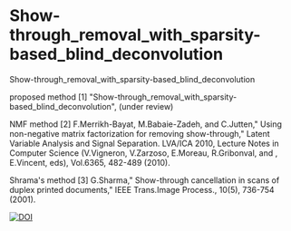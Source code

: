 # Show-through_removal_with_sparsity-based_blind_deconvolution
Show-through_removal_with_sparsity-based_blind_deconvolution


proposed method
[1] "Show-through_removal_with_sparsity-based_blind_deconvolution", (under review)

NMF method
[2] F.Merrikh-Bayat, M.Babaie-Zadeh, and C.Jutten," Using non-negative matrix factorization for removing show-through," Latent Variable Analysis and Signal Separation. LVA/ICA 2010, Lecture Notes in Computer Science (V.Vigneron, V.Zarzoso, E.Moreau, R.Gribonval, and , E.Vincent, eds), Vol.6365, 482-489 (2010).

Shrama's method
[3] G.Sharma," Show-through cancellation in scans of duplex printed documents," IEEE Trans.Image Process., 10(5), 736-754 (2001).

[![DOI](https://zenodo.org/badge/789806562.svg)](https://zenodo.org/doi/10.5281/zenodo.11016260)